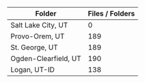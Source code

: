 | Folder               |   Files / Folders |
|----------------------|-------------------|
| Salt Lake City, UT   |                 0 |
| Provo-Orem, UT       |               189 |
| St. George, UT       |               189 |
| Ogden-Clearfield, UT |               190 |
| Logan, UT-ID         |               138 |